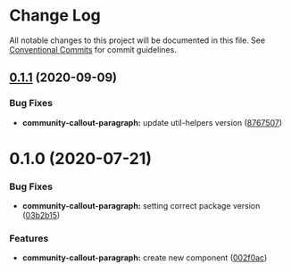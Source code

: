 # Change Log

All notable changes to this project will be documented in this file.
See [Conventional Commits](https://conventionalcommits.org) for commit guidelines.

## [0.1.1](https://github.com/telus/tds-community/compare/@tds/community-callout-paragraph@0.1.0...@tds/community-callout-paragraph@0.1.1) (2020-09-09)


### Bug Fixes

* **community-callout-paragraph:** update util-helpers version ([8767507](https://github.com/telus/tds-community/commit/8767507941b0fe8b14bc01ef9d8025068fa8da81))





# 0.1.0 (2020-07-21)


### Bug Fixes

* **community-callout-paragraph:** setting correct package version ([03b2b15](https://github.com/telus/tds-community/commit/03b2b157d734a5f6cb1bd87c520dad68453872ef))


### Features

* **community-callout-paragraph:** create new component ([002f0ac](https://github.com/telus/tds-community/commit/002f0acaae1b51e8419d01173730d799a6a876f1))
